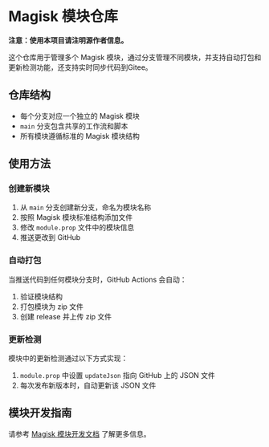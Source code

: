 # Magisk 模块仓库

**注意：使用本项目请注明源作者信息。**

这个仓库用于管理多个 Magisk 模块，通过分支管理不同模块，并支持自动打包和更新检测功能，还支持实时同步代码到Gitee。

## 仓库结构

- 每个分支对应一个独立的 Magisk 模块
- `main` 分支包含共享的工作流和脚本
- 所有模块遵循标准的 Magisk 模块结构

## 使用方法

### 创建新模块

1. 从 `main` 分支创建新分支，命名为模块名称
2. 按照 Magisk 模块标准结构添加文件
3. 修改 `module.prop` 文件中的模块信息
4. 推送更改到 GitHub

### 自动打包

当推送代码到任何模块分支时，GitHub Actions 会自动：

1. 验证模块结构
2. 打包模块为 zip 文件
3. 创建 release 并上传 zip 文件

### 更新检测

模块中的更新检测通过以下方式实现：

1. `module.prop` 中设置 `updateJson` 指向 GitHub 上的 JSON 文件
2. 每次发布新版本时，自动更新该 JSON 文件

## 模块开发指南

请参考 [Magisk 模块开发文档](https://topjohnwu.github.io/Magisk/guides.html) 了解更多信息。
